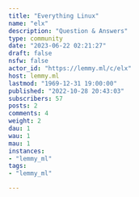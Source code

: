 ```yaml
---
title: "Everything Linux" 
name: "elx"
description: "Question & Answers"
type: community
date: "2023-06-22 02:21:27"
draft: false
nsfw: false
actor_id: "https://lemmy.ml/c/elx"
host: lemmy.ml
lastmod: "1969-12-31 19:00:00"
published: "2022-10-28 20:43:03"
subscribers: 57
posts: 2
comments: 4
weight: 2
dau: 1
wau: 1
mau: 1
instances:
- "lemmy_ml"
tags: 
- "lemmy_ml"

---
```

